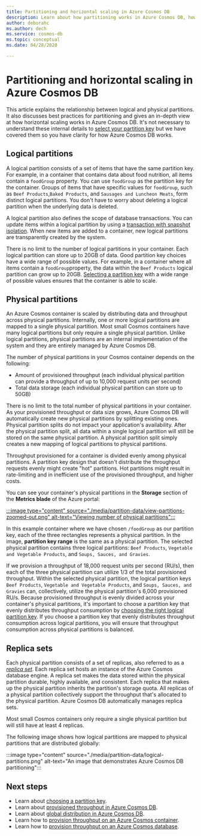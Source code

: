 ```yaml
---
title: Partitioning and horizontal scaling in Azure Cosmos DB
description: Learn about how partitioning works in Azure Cosmos DB, how to configure partitioning and partition keys, and how to choose the right partition key for your application.
author: deborahc
ms.author: dech
ms.service: cosmos-db
ms.topic: conceptual
ms.date: 04/28/2020

---
```


# Partitioning and horizontal scaling in Azure Cosmos DB

This article explains the relationship between logical and physical partitions. It also discusses best practices for partitioning and gives an in-depth view at how horizontal scaling works in Azure Cosmos DB. It's not necessary to understand these internal details to [select your partition key](partitioning-overview.md#choose-partitionkey) but we have covered them so you have clarity for how Azure Cosmos DB works.

## Logical partitions

A logical partition consists of a set of items that have the same partition key. For example, in a container that contains data about food nutrition, all items contain a `foodGroup` property. You can use `foodGroup` as the partition key for the container. Groups of items that have specific values for `foodGroup`, such as `Beef Products`,`Baked Products`, and `Sausages and Luncheon Meats`, form distinct logical partitions. You don't have to worry about deleting a logical partition when the underlying data is deleted.

A logical partition also defines the scope of database transactions. You can update items within a logical partition by using a [transaction with snapshot isolation](database-transactions-optimistic-concurrency.md). When new items are added to a container, new logical partitions are transparently created by the system.

There is no limit to the number of logical partitions in your container. Each logical partition can store up to 20GB of data. Good partition key choices have a wide range of possible values. For example, in a container where all items contain a `foodGroup`property, the data within the `Beef Products` logical partition can grow up to 20GB. [Selecting a partition key](partitioning-overview.md#choose-partitionkey) with a wide range of possible values ensures that the container is able to scale.

## Physical partitions

An Azure Cosmos container is scaled by distributing data and throughput across physical partitions. Internally, one or more logical partitions are mapped to a single physical partition. Most small Cosmos containers have many logical partitions but only require a single physical partition. Unlike logical partitions, physical partitions are an internal implementation of the system and they are entirely managed by Azure Cosmos DB.

The number of physical partitions in your Cosmos container depends on the following:

- Amount of provisioned throughput (each individual physical partition can provide a throughput of up to 10,000 request units per second)
- Total data storage (each individual physical partition can store up to 50GB)

There is no limit to the total number of physical partitions in your container. As your provisioned throughput or data size grows, Azure Cosmos DB will automatically create new physical partitions by splitting existing ones. Physical partition splits do not impact your application's availability. After the physical partition split, all data within a single logical partition will still be stored on the same physical partition. A physical partition split simply creates a new mapping of logical partitions to physical partitions.

Throughput provisioned for a container is divided evenly among physical partitions. A partition key design that doesn't distribute the throughput requests evenly might create "hot" partitions. Hot partitions might result in rate-limiting and in inefficient use of the provisioned throughput, and higher costs.

You can see your container's physical partitions in the **Storage** section of the **Metrics blade** of the Azure portal:

[:::image type="content" source="./media/partition-data/view-partitions-zoomed-out.png" alt-text="Viewing number of physical partitions"::: ](./media/partition-data/view-partitions-zoomed-in.png#lightbox)

In this example container where we have chosen `/foodGroup` as our partition key, each of the three rectangles represents a physical partition. In the image, **partition key range** is the same as a physical partition. The selected physical partition contains three logical partitions: `Beef Products`, `Vegetable and Vegetable Products`, and `Soups, Sauces, and Gravies`.

If we provision a throughput of 18,000 request units per second (RU/s), then each of the three physical partition can utilize 1/3 of the total provisioned throughput. Within the selected physical partition, the logical partition keys `Beef Products`, `Vegetable and Vegetable Products`, and `Soups, Sauces, and Gravies` can, collectively, utilize the physical partition's 6,000 provisioned RU/s. Because provisioned throughput is evenly divided across your container's physical partitions, it's important to choose a partition key that evenly distributes throughput consumption by [choosing the right logical partition key](partitioning-overview.md#choose-partitionkey). If you choose a partition key that evenly distributes throughput consumption across logical partitions, you will ensure that throughput consumption across physical partitions is balanced.

## Replica sets

Each physical partition consists of a set of replicas, also referred to as a [*replica set*](global-dist-under-the-hood.md). Each replica set hosts an instance of the Azure Cosmos database engine. A replica set makes the data stored within the physical partition durable, highly available, and consistent. Each replica that makes up the physical partition inherits the partition's storage quota. All replicas of a physical partition collectively support the throughput that's allocated to the physical partition. Azure Cosmos DB automatically manages replica sets.

Most small Cosmos containers only require a single physical partition but will still have at least 4 replicas.

The following image shows how logical partitions are mapped to physical partitions that are distributed globally:

:::image type="content" source="./media/partition-data/logical-partitions.png" alt-text="An image that demonstrates Azure Cosmos DB partitioning":::

## Next steps

* Learn about [choosing a partition key](partitioning-overview.md#choose-partitionkey).
* Learn about [provisioned throughput in Azure Cosmos DB](request-units.md).
* Learn about [global distribution in Azure Cosmos DB](distribute-data-globally.md).
* Learn how to [provision throughput on an Azure Cosmos container](how-to-provision-container-throughput.md).
* Learn how to [provision throughput on an Azure Cosmos database](how-to-provision-database-throughput.md).
